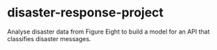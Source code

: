 # disaster-response-project
Analyse disaster data from Figure Eight to build a model for an API that classifies disaster messages.
